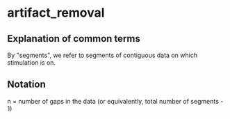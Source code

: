 # artifact_removal

## Explanation of common terms
By "segments", we refer to segments of contiguous data on which stimulation is on.

## Notation
n = number of gaps in the data (or equivalently, total number of segments - 1)
